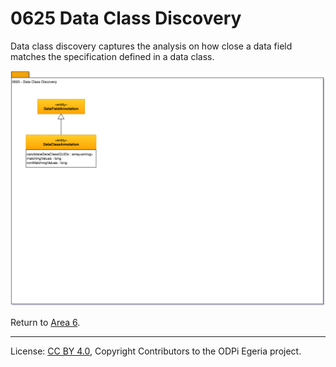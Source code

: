 <!-- SPDX-License-Identifier: CC-BY-4.0 -->
<!-- Copyright Contributors to the ODPi Egeria project. -->

# 0625 Data Class Discovery

Data class discovery captures the analysis on how close a data field matches the specification
defined in a data class.

![UML](0625-Data-Class-Discovery.png#pagewidth)

Return to [Area 6](Area-6-models.md).

----
License: [CC BY 4.0](https://creativecommons.org/licenses/by/4.0/),
Copyright Contributors to the ODPi Egeria project.